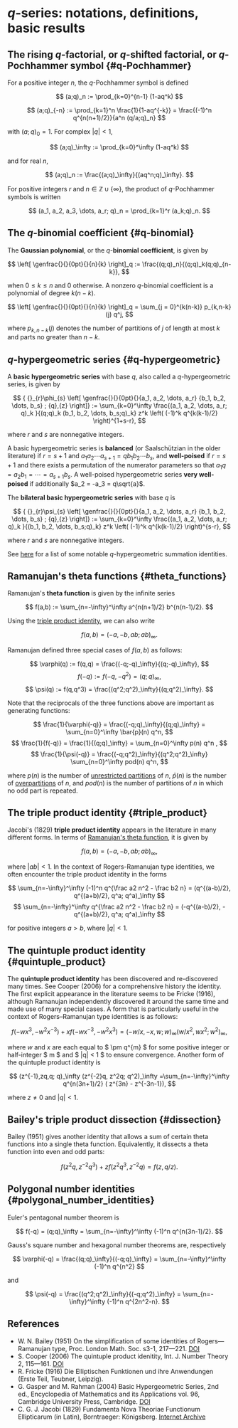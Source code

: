 # $q$-series: notations, definitions, basic results

## The rising $q$-factorial, or $q$-shifted factorial, or $q$-Pochhammer symbol {#q-Pochhammer}

For a positive integer $n$, the $q$-Pochhammer symbol is defined

$$ (a;q)_n := \prod_{k=0}^{n-1} (1-aq^k) $$

$$ (a;q)_{-n} := \prod_{k=1}^n \frac{1}{1-aq^{-k}} = \frac{(-1)^n q^{n(n+1)/2}}{a^n (q/a;q)_n} $$

with $(a;q)_0 = 1$. For complex $\vert q \vert < 1$,

$$ (a;q)_\infty := \prod_{k=0}^\infty (1-aq^k) $$

and for real $n$,

$$ (a;q)_n := \frac{(a;q)_\infty}{(aq^n;q)_\infty}. $$

For positive integers $r$ and $n \in \mathbb{Z} \cup \{\infty\}$,
the product of $q$-Pochhammer symbols is written

$$ (a_1, a_2, a_3, \dots, a_r; q)_n = \prod_{k=1}^r (a_k;q)_n. $$


## The $q$-binomial coefficient {#q-binomial}

The **Gaussian polynomial**, or the $q$-**binomial coefficient**, is given by

$$ \left[ \genfrac{}{}{0pt}{}{n}{k} \right]_q := \frac{(q;q)_n}{(q;q)_k(q;q)_{n-k}}, $$

when $0 \leq k \leq n$ and $0$ otherwise. A nonzero $q$-binomial coefficient is a polynomial of degree $k(n-k)$.

$$ \left[ \genfrac{}{}{0pt}{}{n}{k} \right]_q = \sum_{j = 0}^{k(n-k)} p_{k,n-k}(j) q^j, $$

where $p_{k,n-k}(j)$ denotes the number of partitions of $j$ of length at most $k$ and parts no greater than $n-k$.


## $q$-hypergeometric series {#q-hypergeometric}

A **basic hypergeometric series** with base $q$, also called a $q$-hypergeometric series, is given by

$$ { {}_{r}\phi_{s} \left[ \genfrac{}{}{0pt}{}{a_1, a_2, \dots, a_r} {b_1, b_2, \dots, b_s} ; {q},{z} \right]} := \sum_{k=0}^\infty \frac{(a_1, a_2, \dots, a_r; q)_k }{(q;q)_k (b_1, b_2, \dots, b_s;q)_k} z^k \left( (-1)^k q^{k(k-1)/2} \right)^{1+s-r}, $$

where $r$ and $s$ are nonnegative integers.

A basic hypergeometric series is **balanced** (or Saalschützian in the older literature) if $r=s+1$ and $a_1 a_2 \cdots a_{s+1} = q b_1 b_2\cdots b_s$, and **well-poised** if $r=s+1$ and there exists a permutation of the numerator parameters so that $a_1 q = a_2 b_1 = \cdots = a_{s+1} b_s$. A well-poised hypergeometric series **very well-poised** if additionally $a_2 = -a_3 = q\sqrt{a}$.

The **bilateral basic hypergeometric series** with base $q$ is

$$ { {}_{r}\psi_{s} \left[ \genfrac{}{}{0pt}{}{a_1, a_2, \dots, a_r} {b_1, b_2, \dots, b_s} ; {q},{z} \right]} := \sum_{k=0}^\infty \frac{(a_1, a_2, \dots, a_r; q)_k }{(b_1, b_2, \dots, b_s;q)_k} z^k \left( (-1)^k q^{k(k-1)/2} \right)^{s-r}, $$

where $r$ and $s$ are nonnegative integers.

See [here](fundamental_q-hypergeometric_sums.html) for a list of some notable $q$-hypergeometric summation identities.


## Ramanujan's theta functions {#theta_functions}

Ramanujan's **theta function** is given by the infinite series

$$ f(a,b) := \sum_{n=-\infty}^\infty a^{n(n+1)/2} b^{n(n-1)/2}. $$

Using the [triple product identity](#triple_product), we can also write

$$ f(a,b) = (-a, -b, ab; ab)_\infty. $$

Ramanujan defined three special cases of $f(a,b)$ as follows:

$$ \varphi(q) := f(q,q) = \frac{(-q;-q)_\infty}{(q;-q)_\infty}, $$
$$ f(-q) :=  f(-q, -q^2) = (q;q)_\infty, $$
$$ \psi(q) := f(q,q^3) = \frac{(q^2;q^2)_\infty}{(q;q^2)_\infty}. $$

Note that the reciprocals of the three functions above are important as generating functions:

$$ \frac{1}{\varphi(-q)} = \frac{(-q;q)_\infty}{(q;q)_\infty} = \sum_{n=0}^\infty \bar{p}(n) q^n, $$
$$ \frac{1}{f(-q)} = \frac{1}{(q;q)_\infty} = \sum_{n=0}^\infty p(n) q^n , $$
$$ \frac{1}{\psi(-q)} =  \frac{(-q;q^2)_\infty}{(q^2;q^2)_\infty} \sum_{n=0}^\infty pod(n) q^n, $$

where $p(n)$ is the number of [unrestricted partitions](partitions.html#integer_partitions) of $n$, $\bar{p}(n)$ is the number of [overpartitions](partitions.html#overpartitions) of $n$, and $pod(n)$ is the number of partitions of $n$ in which no odd part is repeated. 


## The triple product identity {#triple_product}

Jacobi's (1829) **triple product identity** appears in the literature in many different forms. In terms of [Ramanujan's theta function](#theta_function), it is given by

$$ f(a,b) = (-a, -b, ab; ab)_\infty, $$

where $|ab|<1.$ In the context of Rogers-Ramanujan type identities, we often encounter the triple product identity in the forms

$$ \sum_{n=-\infty}^\infty (-1)^n q^{\frac a2 n^2 - \frac b2 n} = (q^{(a-b)/2}, q^{(a+b)/2}, q^a; q^a)_\infty $$
$$ \sum_{n=-\infty}^\infty q^{\frac a2 n^2 - \frac b2 n} = (-q^{(a-b)/2}, -q^{(a+b)/2}, q^a; q^a)_\infty $$

for positive integers $a > b$, where $\vert q \rvert < 1$.


## The quintuple product identity {#quintuple_product}

The **quintuple product identity** has been discovered and re-discovered many times. See Cooper (2006) for a comprehensive history the identity. The first explicit appearance in the literature seems to be Fricke (1916), although Ramanujan independently discovered it around the same time and made use of many special cases. A form that is particularly useful in the context of Rogers&ndash;Ramanujan type identities is as follows:

$$ f(-wx^3, -w^2 x^{-3}) + x f(-wx^{-3},-w^2 x^3) = (-w/x, -x, w; w)_\infty (w/x^2, wx^2; w^2)_\infty, $$

where $w$ and $x$ are each equal to $ \pm q^{m} $ for some positive integer or half-integer $ m $ and $ |q| < 1 $ to ensure convergence. Another form of the quintuple product identity is

$$ (z^{-1},zq,q; q)_\infty (z^{-2}q, z^2q; q^2)_\infty =\sum_{n=-\infty}^\infty q^{n(3n+1)/2} ( z^{3n} - z^{-3n-1}), $$

where $z\neq 0$ and $|q|<1$.


## Bailey's triple product dissection {#dissection}

Bailey (1951) gives another identity that allows a sum of certain theta functions into a single theta function.  Equivalently, it dissects a theta function into even and odd parts:

$$ f(z^2 q, z^{-2} q^3) + z f(z^2 q^3, z^{-2}q) = f(z, q/z). $$


## Polygonal number identities {#polygonal_number_identities}

Euler's pentagonal number theorem is

$$ f(-q) = (q;q)_\infty = \sum_{n=-\infty}^\infty (-1)^n q^{n(3n-1)/2}. $$

Gauss's square number and hexagonal number theorems are, respectively

$$ \varphi(-q) = \frac{(q;q)_\infty}{(-q;q)_\infty} = \sum_{n=-\infty}^\infty (-1)^n q^{n^2} $$

and

$$ \psi(-q) = \frac{(q^2;q^2)_\infty}{(-q;q^2)_\infty} = \sum_{n=-\infty}^\infty (-1)^n q^{2n^2-n}. $$


## References

- W. N. Bailey (1951) On the simplification of some identities of Rogers—Ramanujan type, Proc. London Math. Soc. s3-1, 217—221. [DOI](https://doi.org/10.1017/CBO9780511526251) 
- S. Cooper (2006) The quintuple product idenitity, Int. J. Number Theory 2, 115—161. [DOI](https://doi.org/10.1142/S1793042106000401)
- R. Fricke (1916) Die Elliptischen Funktionen und ihre Anwendungen (Erste Teil, Teubner, Leipzig).
- G. Gasper and M. Rahman (2004) Basic Hypergeometric Series, 2nd ed., Encyclopedia of Mathematics and its Applications vol. 96, Cambridge University Press, Cambridge. [DOI](https://doi.org/10.1017/CBO9780511526251)
- C. G. J. Jacobi (1829) Fundamenta Nova Theoriae Functionum Ellipticarum (in Latin), Borntraeger: Königsberg. [Internet Archive](https://archive.org/details/fundamentanovat00jacogoog/mode/)

